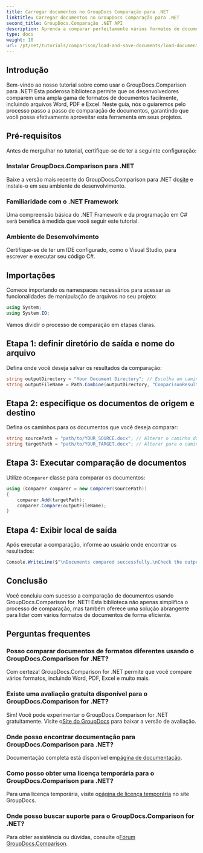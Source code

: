 ```yaml
---
title: Carregar documentos no GroupDocs Comparação para .NET
linktitle: Carregar documentos no GroupDocs Comparação para .NET
second_title: GroupDocs.Comparação .NET API
description: Aprenda a comparar perfeitamente vários formatos de documentos — incluindo Word, PDF e Excel — usando esta biblioteca robusta. Perfeito para desenvolvedores de todos os níveis, este tutorial passo a passo.
type: docs
weight: 10
url: /pt/net/tutorials/comparison/load-and-save-documents/load-documents/
---
```

## Introdução

Bem-vindo ao nosso tutorial sobre como usar o GroupDocs.Comparison para .NET! Esta poderosa biblioteca permite que os desenvolvedores comparem uma ampla gama de formatos de documentos facilmente, incluindo arquivos Word, PDF e Excel. Neste guia, nós o guiaremos pelo processo passo a passo de comparação de documentos, garantindo que você possa efetivamente aproveitar esta ferramenta em seus projetos.

## Pré-requisitos

Antes de mergulhar no tutorial, certifique-se de ter a seguinte configuração:

### Instalar GroupDocs.Comparison para .NET
 Baixe a versão mais recente do GroupDocs.Comparison para .NET do[site](https://releases.groupdocs.com/comparison/net/) e instale-o em seu ambiente de desenvolvimento.

### Familiaridade com o .NET Framework
Uma compreensão básica do .NET Framework e da programação em C# será benéfica à medida que você seguir este tutorial.

### Ambiente de Desenvolvimento
Certifique-se de ter um IDE configurado, como o Visual Studio, para escrever e executar seu código C#.

## Importações

Comece importando os namespaces necessários para acessar as funcionalidades de manipulação de arquivos no seu projeto:

```csharp
using System;
using System.IO;
```

Vamos dividir o processo de comparação em etapas claras.

## Etapa 1: definir diretório de saída e nome do arquivo

Defina onde você deseja salvar os resultados da comparação:

```csharp
string outputDirectory = "Your Document Directory"; // Escolha um caminho válido
string outputFileName = Path.Combine(outputDirectory, "ComparisonResult.docx");
```

## Etapa 2: especifique os documentos de origem e destino

Defina os caminhos para os documentos que você deseja comparar:

```csharp
string sourcePath = "path/to/YOUR_SOURCE.docx"; // Alterar o caminho do seu documento de origem
string targetPath = "path/to/YOUR_TARGET.docx"; // Alterar para o caminho do documento de destino
```

## Etapa 3: Executar comparação de documentos

 Utilize o`Comparer` classe para comparar os documentos:

```csharp
using (Comparer comparer = new Comparer(sourcePath))
{
    comparer.Add(targetPath);
    comparer.Compare(outputFileName);
}
```

## Etapa 4: Exibir local de saída

Após executar a comparação, informe ao usuário onde encontrar os resultados:

```csharp
Console.WriteLine($"\nDocuments compared successfully.\nCheck the output in: {outputDirectory}");
```

## Conclusão

Você concluiu com sucesso a comparação de documentos usando GroupDocs.Comparison for .NET! Esta biblioteca não apenas simplifica o processo de comparação, mas também oferece uma solução abrangente para lidar com vários formatos de documentos de forma eficiente.

## Perguntas frequentes

### Posso comparar documentos de formatos diferentes usando o GroupDocs.Comparison for .NET?
Com certeza! GroupDocs.Comparison for .NET permite que você compare vários formatos, incluindo Word, PDF, Excel e muito mais.

### Existe uma avaliação gratuita disponível para o GroupDocs.Comparison for .NET?
 Sim! Você pode experimentar o GroupDocs.Comparison for .NET gratuitamente. Visite o[Site do GroupDocs](https://releases.groupdocs.com/) para baixar a versão de avaliação.

### Onde posso encontrar documentação para GroupDocs.Comparison para .NET?
 Documentação completa está disponível em[página de documentação](https://reference.groupdocs.com/comparison/net/).

### Como posso obter uma licença temporária para o GroupDocs.Comparison para .NET?
 Para uma licença temporária, visite o[página de licença temporária](https://purchase.groupdocs.com/temporary-license/) no site GroupDocs.

### Onde posso buscar suporte para o GroupDocs.Comparison for .NET?
 Para obter assistência ou dúvidas, consulte o[Fórum GroupDocs.Comparison](https://forum.groupdocs.com/c/comparison/12).